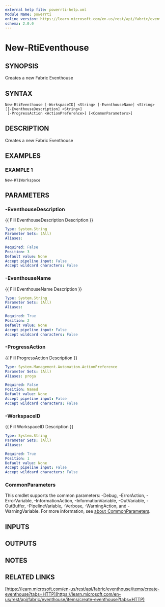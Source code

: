 ```yaml
---
external help file: powerrti-help.xml
Module Name: powerrti
online version: https://learn.microsoft.com/en-us/rest/api/fabric/eventhouse/items/create-eventhouse?tabs=HTTP
schema: 2.0.0
---
```


# New-RtiEventhouse

## SYNOPSIS
Creates a new Fabric Eventhouse

## SYNTAX

```
New-RtiEventhouse [-WorkspaceID] <String> [-EventhouseName] <String> [[-EventhouseDescription] <String>]
 [-ProgressAction <ActionPreference>] [<CommonParameters>]
```

## DESCRIPTION
Creates a new Fabric Eventhouse

## EXAMPLES

### EXAMPLE 1
```
New-RTIWorkspace
```

## PARAMETERS

### -EventhouseDescription
{{ Fill EventhouseDescription Description }}

```yaml
Type: System.String
Parameter Sets: (All)
Aliases:

Required: False
Position: 3
Default value: None
Accept pipeline input: False
Accept wildcard characters: False
```

### -EventhouseName
{{ Fill EventhouseName Description }}

```yaml
Type: System.String
Parameter Sets: (All)
Aliases:

Required: True
Position: 2
Default value: None
Accept pipeline input: False
Accept wildcard characters: False
```

### -ProgressAction
{{ Fill ProgressAction Description }}

```yaml
Type: System.Management.Automation.ActionPreference
Parameter Sets: (All)
Aliases: proga

Required: False
Position: Named
Default value: None
Accept pipeline input: False
Accept wildcard characters: False
```

### -WorkspaceID
{{ Fill WorkspaceID Description }}

```yaml
Type: System.String
Parameter Sets: (All)
Aliases:

Required: True
Position: 1
Default value: None
Accept pipeline input: False
Accept wildcard characters: False
```

### CommonParameters
This cmdlet supports the common parameters: -Debug, -ErrorAction, -ErrorVariable, -InformationAction, -InformationVariable, -OutVariable, -OutBuffer, -PipelineVariable, -Verbose, -WarningAction, and -WarningVariable. For more information, see [about_CommonParameters](http://go.microsoft.com/fwlink/?LinkID=113216).

## INPUTS

## OUTPUTS

## NOTES

## RELATED LINKS

[https://learn.microsoft.com/en-us/rest/api/fabric/eventhouse/items/create-eventhouse?tabs=HTTP](https://learn.microsoft.com/en-us/rest/api/fabric/eventhouse/items/create-eventhouse?tabs=HTTP)

